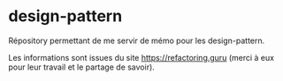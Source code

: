 # design-pattern

Répository permettant de me servir de mémo pour les design-pattern.

Les informations sont issues du site https://refactoring.guru (merci à eux pour leur travail et le partage de savoir).
